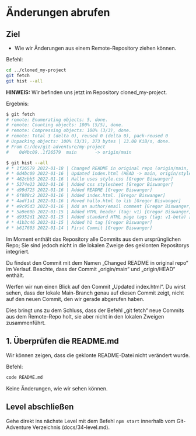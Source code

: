 # Änderungen abrufen
## Ziel
- Wie wir Änderungen aus einem Remote-Repository ziehen können.

Befehl:
```bash
cd ../cloned_my-project
git fetch
git hist --all
```

**HINWEIS:** Wir befinden uns jetzt im Repository cloned_my-project.

Ergebnis:
```bash
$ git fetch
# remote: Enumerating objects: 5, done.
# remote: Counting objects: 100% (5/5), done.
# remote: Compressing objects: 100% (3/3), done.
# remote: Total 3 (delta 0), reused 0 (delta 0), pack-reused 0
# Unpacking objects: 100% (3/3), 373 bytes | 13.00 KiB/s, done.
# From C:/dev/git-adventure/my-project
#    0d4bc09..1f26579  main       -> origin/main

$ git hist --all
# * 1f26579 2022-01-18 | Changed README in original repo (origin/main, origin/HEAD) [Gregor Biswanger]
# * 0d4bc09 2022-01-16 | Updated index.html (HEAD -> main, origin/style) [Gregor Biswanger]
# * 462cbb5 2022-01-16 | Hallo uses style.css [Gregor Biswanger]
# * 5374e23 2022-01-16 | Added css stylesheet [Gregor Biswanger]
# * d99d725 2022-01-16 | Added README [Gregor Biswanger]
# * 6f888c2 2022-01-16 | Added index.html. [Gregor Biswanger]
# * 4adf1a1 2022-01-16 | Moved hallo.html to lib [Gregor Biswanger]
# * e9c95d3 2022-01-16 | Add an author/email comment [Gregor Biswanger]
# * 5a9e60b 2022-01-15 | Added HTML header (tag: v1) [Gregor Biswanger]
# * d9352d1 2022-01-15 | Added standard HTML page tags (tag: v1-beta) [Gregor Biswanger]
# * 41b3c46 2022-01-15 | Added h1 tag [Gregor Biswanger]
# * b617603 2022-01-14 | First Commit [Gregor Biswanger]
```

Im Moment enthält das Repository alle Commits aus dem ursprünglichen Repo; Sie sind jedoch nicht in die lokalen Zweige des geklonten Repositorys integriert.

Du findest den Commit mit dem Namen „Changed README in original repo“ im Verlauf. Beachte, dass der Commit „origin/main“ und „origin/HEAD“ enthält.

Werfen wir nun einen Blick auf den Commit „Updated index.html“. Du wirst sehen, dass der lokale Main-Branch genau auf diesen Commit zeigt, nicht auf den neuen Commit, den wir gerade abgerufen haben.

Dies bringt uns zu dem Schluss, dass der Befehl „git fetch“ neue Commits aus dem Remote-Repo holt, sie aber nicht in den lokalen Zweigen zusammenführt.

## 1. Überprüfen die README.md
Wir können zeigen, dass die geklonte README-Datei nicht verändert wurde.

Befehl:
```bash
code README.md
```

Keine Änderungen, wie wir sehen können.

## Level abschließen
Gehe direkt ins nächste Level mit dem Befehl `npm start` innerhalb vom Git-Adventure Verzeichnis (docs/34-level.md).